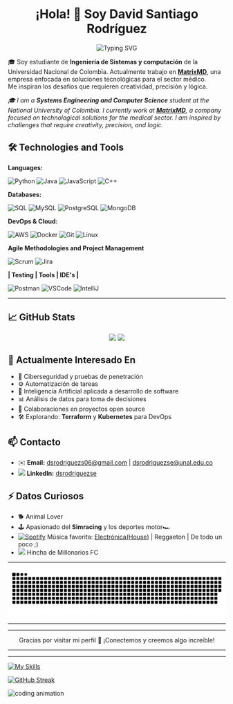 <h1 align = "center">
    ¡Hola! 👋 Soy David Santiago Rodríguez
</h1>

<p align="center">
  <img src="https://readme-typing-svg.herokuapp.com?font=Fira+Code&size=16&pause=1000&color=00A8FF&width=500&lines=Developer+%7C+Estudiante+de+Ingeniería+de+Sistemas;%22No+hay+que+ver+para+creer%2C+sino+creer+para+ver%22;Interesado+por+DevOps+y+Ciberseguridad" alt="Typing SVG">
</p>

🎓 Soy estudiante de **Ingeniería de Sistemas y computación** de la Universidad Nacional de Colombia. Actualmente trabajo en **[MatrixMD](https://www.matrixmdsoftware.com/MatrixMD/)**, una empresa enfocada en soluciones tecnológicas para el sector médico.  
Me inspiran los desafíos que requieren creatividad, precisión y lógica.

*🎓 I am a **Systems Engineering and Computer Science** student at the National University of Colombia. I currently work at **[MatrixMD](https://www.matrixmdsoftware.com/MatrixMD/)**, a company focused on technological solutions for the medical sector.
I am inspired by challenges that require creativity, precision, and logic.*

## 🛠️ Technologies and Tools
**Languages:**  
<p align="left">
  <img src="https://img.shields.io/badge/Python-blue?style=for-the-badge&logo=python&logoColor=yellow" alt="Python">
  <img src="https://img.shields.io/badge/Java-ED8800?style=for-the-badge&logo=java&logoColor=blue" alt="Java">
  <img src="https://img.shields.io/badge/JavaScript-F7DF1E?style=for-the-badge&logo=javascript&logoColor=black" alt="JavaScript">
  <img src="https://img.shields.io/badge/C++-00599C?style=for-the-badge&logo=c%2B%2B&logoColor=white" alt="C++">
</p>

**Databases:**  
<p align="left">
    <img src="https://img.shields.io/badge/SQL-4479A1?style=for-the-badge&logo=mysql&logoColor=darkblue" alt="SQL">
    <img src="https://img.shields.io/badge/MySQL-4479A1?style=for-the-badge&logo=mysql&logoColor=orange" alt="MySQL">
    <img src="https://img.shields.io/badge/PostgreSQL-336791?style=for-the-badge&logo=postgresql&logoColor=white" alt="PostgreSQL">
    <img src="https://img.shields.io/badge/MongoDB-47A248?style=for-the-badge&logo=mongodb&logoColor=white" alt="MongoDB">
</p>

**DevOps & Cloud:**  
<p align="left">
  <img src="https://img.shields.io/badge/AWS-232F3E?style=for-the-badge&logo=amazon-aws&logoColor=white" alt="AWS">
  <img src="https://img.shields.io/badge/Docker-384D54?style=for-the-badge&logo=docker&logoColor=0DB7ED" alt="Docker">
  <img src="https://img.shields.io/badge/Git-3E2C00?style=for-the-badge&logo=git&logoColor=F1502F" alt="Git">
  <img src="https://img.shields.io/badge/Linux-FCC624?style=for-the-badge&logo=linux&logoColor=black" alt="Linux">
</p>

**Agile Methodologies and Project Management**
<p align="left">
    <img src="https://img.shields.io/badge/Scrum-007ACC?style=for-the-badge&logo=scrum&logoColor=white" alt="Scrum">
    <img src="https://img.shields.io/badge/Jira-0052CC?style=for-the-badge&logo=jira&logoColor=white" alt="Jira">
</p>

**| Testing | Tools | IDE's |**  
<p align="left">
    <img src="https://img.shields.io/badge/Postman-FF6C37?style=for-the-badge&logo=postman&logoColor=white" alt="Postman">  
    <img src="https://img.shields.io/badge/VSCode-007ACC?style=for-the-badge&logo=visual-studio-code&logoColor=white" alt="VSCode">
    <img src="https://img.shields.io/badge/IntelliJ-000000?style=for-the-badge&logo=intellijidea&logoColor=white" alt="IntelliJ">
</p>

---

## 📈 GitHub Stats
<p align="center">
  <img height="160px" src="https://github-readme-stats.vercel.app/api?username=dsrodriguezse&show_icons=true&theme=github_dark&count_private=true&hide_border=true" />
  <img height="160px" src="https://github-readme-stats.vercel.app/api/top-langs/?username=dsrodriguezse&layout=compact&theme=github_dark&hide_border=true" />
</p>


## 🌱 Actualmente Interesado En 

- 🔐 Ciberseguridad y pruebas de penetración
- ⚙️ Automatización de tareas
- 🤖 Inteligencia Artificial aplicada a desarrollo de software
- 📊 Análisis de datos para toma de decisiones
- 🤝 Colaboraciones en proyectos open source 
- 🛠️ Explorando: **Terraform** y **Kubernetes** para DevOps


## 📫 Contacto
- ✉️ **Email:** [dsrodriguezs06@gmail.com](mailto:dsrodriguezs06@gmail.com) | [dsrodriguezse@unal.edu.co](mailto:dsrodriguezse@unal.edu.co)
- <img src="https://logospng.org/download/linkedin/logo-linkedin-icon-4096.png" width="16" /> **LinkedIn:** [dsrodriguezse](https://www.linkedin.com/in/dsrodriguezse/)


## ⚡ Datos Curiosos
- 🐕 Animal Lover
- 🕹️ Apasionado del **Simracing** y los deportes motor🏎️
- [<img src="https://companieslogo.com/img/orig/SPOT-c85b9454.png" alt="Spotify" width="15">](https://open.spotify.com/user/dsrs06?si=aba823a947fe499) Música favorita: [Electrónica(House)](https://open.spotify.com/playlist/2F8rRY6ahDzXYGq4y0DOIE?si=832c071c79af439e) | Reggaeton | De todo un poco ;)
- [<img src="https://millonarios.com.co/wp-content/uploads/2024/08/logo2.png" width="16">](https://millonarios.com.co/) Hincha de Millonarios FC

---
<div align="center">
  <img src="https://github.com/dsrodriguezse/dsrodriguezse/blob/main/dist/github-contribution-grid-snake.svg" alt="Snake animation">
</div>

---
---
<p align="center">
  Gracias por visitar mi perfil 🌟 ¡Conectemos y creemos algo increíble!
</p>

---
---


[![My Skills](https://skillicons.dev/icons?i=python,js,java,c,cpp,docker,linux,git,aws,mysql&theme=dark)](https://skillicons.dev)

[![GitHub Streak](https://github-readme-streak-stats.herokuapp.com/?user=dsrodriguezse&theme=dark)](https://git.io/streak-stats)

<img width="250" align="lesft" src="https://media.giphy.com/media/qgQUggAC3Pfv687qPC/giphy.gif" alt="coding animation">

